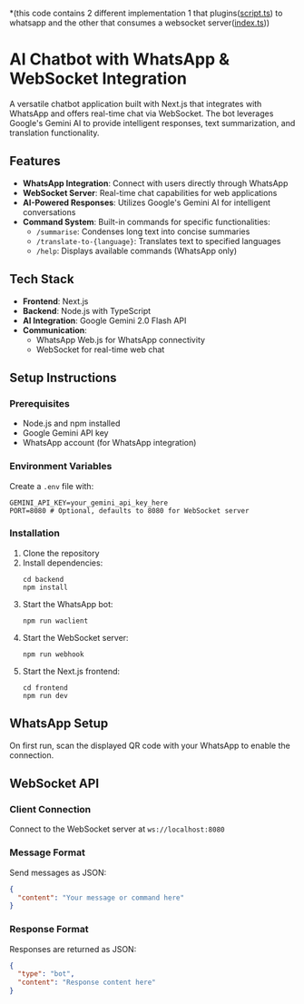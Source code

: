 *(this code contains 2 different implementation 1 that plugins([script.ts](backend/script.ts)) to whatsapp and the other that consumes a websocket server([index.ts](backend/index.ts)))
# AI Chatbot with WhatsApp & WebSocket Integration

A versatile chatbot application built with Next.js that integrates with WhatsApp and offers real-time chat via WebSocket. The bot leverages Google's Gemini AI to provide intelligent responses, text summarization, and translation functionality.

## Features

- **WhatsApp Integration**: Connect with users directly through WhatsApp
- **WebSocket Server**: Real-time chat capabilities for web applications
- **AI-Powered Responses**: Utilizes Google's Gemini AI for intelligent conversations
- **Command System**: Built-in commands for specific functionalities:
  - `/summarise`: Condenses long text into concise summaries
  - `/translate-to-{language}`: Translates text to specified languages
  - `/help`: Displays available commands (WhatsApp only)

## Tech Stack

- **Frontend**: Next.js
- **Backend**: Node.js with TypeScript
- **AI Integration**: Google Gemini 2.0 Flash API
- **Communication**: 
  - WhatsApp Web.js for WhatsApp connectivity
  - WebSocket for real-time web chat

## Setup Instructions

### Prerequisites
- Node.js and npm installed
- Google Gemini API key
- WhatsApp account (for WhatsApp integration)

### Environment Variables
Create a `.env` file with:
```
GEMINI_API_KEY=your_gemini_api_key_here
PORT=8080 # Optional, defaults to 8080 for WebSocket server
```

### Installation
1. Clone the repository
2. Install dependencies:
   ```
   cd backend
   npm install
   ```
3. Start the WhatsApp bot:
   ```
   npm run waclient
   ```
4. Start the WebSocket server:
   ```
   npm run webhook
   ```
5. Start the Next.js frontend:
   ```
   cd frontend
   npm run dev
   ```

## WhatsApp Setup
On first run, scan the displayed QR code with your WhatsApp to enable the connection.

## WebSocket API

### Client Connection
Connect to the WebSocket server at `ws://localhost:8080`

### Message Format
Send messages as JSON:
```json
{
  "content": "Your message or command here"
}
```

### Response Format
Responses are returned as JSON:
```json
{
  "type": "bot",
  "content": "Response content here"
}
```